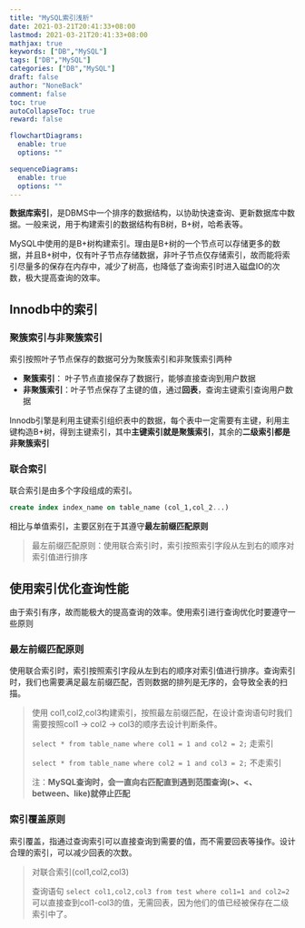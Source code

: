 ```yaml
---
title: "MySQL索引浅析"
date: 2021-03-21T20:41:33+08:00
lastmod: 2021-03-21T20:41:33+08:00
mathjax: true
keywords: ["DB","MySQL"]
tags: ["DB","MySQL"]
categories: ["DB","MySQL"]
draft: false
author: "NoneBack"
comment: false
toc: true
autoCollapseToc: true
reward: false

flowchartDiagrams:
  enable: true
  options: ""

sequenceDiagrams: 
  enable: true
  options: ""
---
```


**数据库索引**，是DBMS中一个排序的数据结构，以协助快速查询、更新数据库中数据。一般来说，用于构建索引的数据结构有B树，B+树，哈希表等。

MySQL中使用的是B+树构建索引。理由是B+树的一个节点可以存储更多的数据，并且B+树中，仅有叶子节点存储数据，非叶子节点仅存储索引，故而能将索引尽量多的保存在内存中，减少了树高，也降低了查询索引时进入磁盘IO的次数，极大提高查询的效率。

## Innodb中的索引

### 聚簇索引与非聚簇索引

索引按照叶子节点保存的数据可分为聚簇索引和非聚簇索引两种

- **聚簇索引**： 叶子节点直接保存了数据行，能够直接查询到用户数据
- **非聚簇索引**：叶子节点保存了主键的值，通过**回表**，查询主键索引查询用户数据

Innodb引擎是利用主键索引组织表中的数据，每个表中一定需要有主键，利用主键构造B+树，得到主键索引，其中**主键索引就是聚簇索引**，其余的**二级索引都是非聚簇索引**

### 联合索引

联合索引是由多个字段组成的索引。

```sql
create index index_name on table_name (col_1,col_2...)
```

相比与单值索引，主要区别在于其遵守**最左前缀匹配原则**

>  最左前缀匹配原则：使用联合索引时，索引按照索引字段从左到右的顺序对索引值进行排序

## 使用索引优化查询性能

由于索引有序，故而能极大的提高查询的效率。使用索引进行查询优化时要遵守一些原则

### 最左前缀匹配原则

使用联合索引时，索引按照索引字段从左到右的顺序对索引值进行排序。查询索引时，我们也需要满足最左前缀匹配，否则数据的排列是无序的，会导致全表的扫描。

> 使用 col1,col2,col3构建索引，按照最左前缀匹配，在设计查询语句时我们需要按照col1 -> col2 -> col3的顺序去设计判断条件。
>
> `select * from table_name where col1 = 1 and col2 = 2;` 走索引
>
> `select * from table_name where col2 = 1 and col3 = 2;` 不走索引
>
> 注：**MySQL查询时，会一直向右匹配直到遇到范围查询(>、<、between、like)就停止匹配**

### 索引覆盖原则

索引覆盖，指通过查询索引可以直接查询到需要的值，而不需要回表等操作。设计合理的索引，可以减少回表的次数。

> 对联合索引(col1,col2,col3)
>
> 查询语句 `select col1,col2,col3 from test where col1=1 and col2=2`可以直接查到col1-col3的值，无需回表，因为他们的值已经被保存在二级索引中了。



